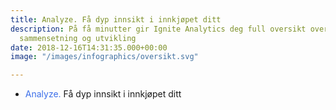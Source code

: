 ```yaml
---
title: Analyze. Få dyp innsikt i innkjøpet ditt
description: På få minutter gir Ignite Analytics deg full oversikt over innkjøpets
  sammensetning og utvikling
date: 2018-12-16T14:31:35.000+00:00
image: "/images/infographics/oversikt.svg"

---
```

<ul class="fa-ul"> <li><span style="color: #3C6FE9">Analyze.</span> Få dyp innsikt i innkjøpet ditt</li></ul>